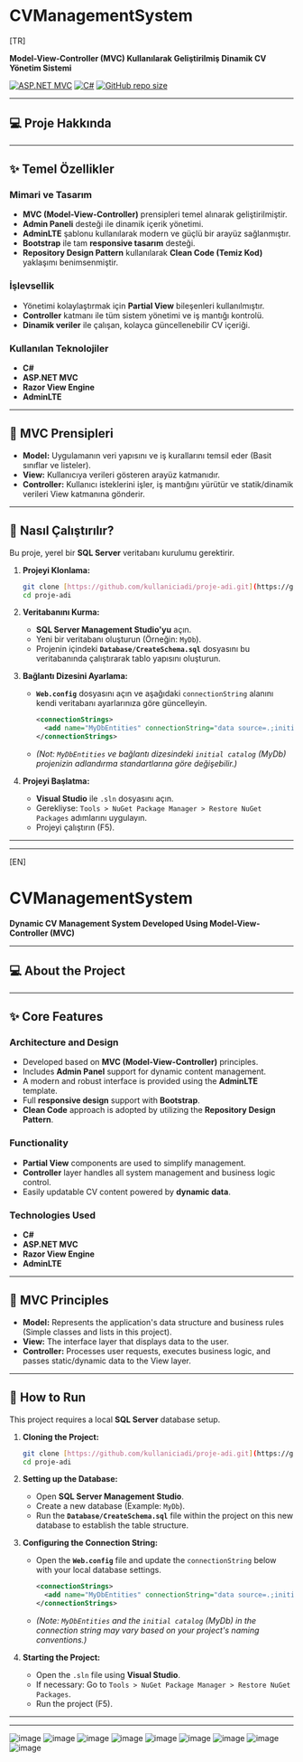 # CVManagementSystem

[TR]

**Model-View-Controller (MVC) Kullanılarak Geliştirilmiş Dinamik CV Yönetim Sistemi**

[![ASP.NET MVC](https://img.shields.io/badge/Framework-ASP.NET_MVC-602C78.svg)](https://dotnet.microsoft.com/apps/aspnet/mvc)
[![C#](https://img.shields.io/badge/Language-C%23-blue.svg)](https://docs.microsoft.com/en-us/dotnet/csharp/)
[![GitHub repo size](https://img.shields.io/github/repo-size/kullaniciadi/proje-adi)](https://github.com/kullaniciadi/proje-adi)

---

## 💻 Proje Hakkında

---

## ✨ Temel Özellikler

### Mimari ve Tasarım
* **MVC (Model-View-Controller)** prensipleri temel alınarak geliştirilmiştir.
* **Admin Paneli** desteği ile dinamik içerik yönetimi.
* **AdminLTE** şablonu kullanılarak modern ve güçlü bir arayüz sağlanmıştır.
* **Bootstrap** ile tam **responsive tasarım** desteği.
* **Repository Design Pattern** kullanılarak **Clean Code (Temiz Kod)** yaklaşımı benimsenmiştir.

### İşlevsellik
* Yönetimi kolaylaştırmak için **Partial View** bileşenleri kullanılmıştır.
* **Controller** katmanı ile tüm sistem yönetimi ve iş mantığı kontrolü.
* **Dinamik veriler** ile çalışan, kolayca güncellenebilir CV içeriği.

### Kullanılan Teknolojiler
* **C#**
* **ASP.NET MVC**
* **Razor View Engine**
* **AdminLTE**

---

## 📐 MVC Prensipleri

* **Model:** Uygulamanın veri yapısını ve iş kurallarını temsil eder (Basit sınıflar ve listeler).
* **View:** Kullanıcıya verileri gösteren arayüz katmanıdır.
* **Controller:** Kullanıcı isteklerini işler, iş mantığını yürütür ve statik/dinamik verileri View katmanına gönderir.

---

## 🚀 Nasıl Çalıştırılır?

Bu proje, yerel bir **SQL Server** veritabanı kurulumu gerektirir.

1.  **Projeyi Klonlama:**
    ```bash
    git clone [https://github.com/kullaniciadi/proje-adi.git](https://github.com/kullaniciadi/proje-adi.git)
    cd proje-adi
    ```

2.  **Veritabanını Kurma:**
    * **SQL Server Management Studio'yu** açın.
    * Yeni bir veritabanı oluşturun (Örneğin: `MyDb`).
    * Projenin içindeki **`Database/CreateSchema.sql`** dosyasını bu veritabanında çalıştırarak tablo yapısını oluşturun.

3.  **Bağlantı Dizesini Ayarlama:**
    * **`Web.config`** dosyasını açın ve aşağıdaki `connectionString` alanını kendi veritabanı ayarlarınıza göre güncelleyin.
        ```xml
        <connectionStrings>
          <add name="MyDbEntities" connectionString="data source=.;initial catalog=MyDb;integrated security=True;MultipleActiveResultSets=True;" providerName="System.Data.SqlClient" />
        </connectionStrings>
        ```
    * *(Not: `MyDbEntities` ve bağlantı dizesindeki `initial catalog` (MyDb) projenizin adlandırma standartlarına göre değişebilir.)*

4.  **Projeyi Başlatma:**
    * **Visual Studio** ile `.sln` dosyasını açın.
    * Gerekliyse: `Tools > NuGet Package Manager > Restore NuGet Packages` adımlarını uygulayın.
    * Projeyi çalıştırın (F5).

---
---

[EN]

# CVManagementSystem

**Dynamic CV Management System Developed Using Model-View-Controller (MVC)**

---

## 💻 About the Project

---

## ✨ Core Features

### Architecture and Design
* Developed based on **MVC (Model-View-Controller)** principles.
* Includes **Admin Panel** support for dynamic content management.
* A modern and robust interface is provided using the **AdminLTE** template.
* Full **responsive design** support with **Bootstrap**.
* **Clean Code** approach is adopted by utilizing the **Repository Design Pattern**.

### Functionality
* **Partial View** components are used to simplify management.
* **Controller** layer handles all system management and business logic control.
* Easily updatable CV content powered by **dynamic data**.

### Technologies Used
* **C#**
* **ASP.NET MVC**
* **Razor View Engine**
* **AdminLTE**

---

## 📐 MVC Principles

* **Model:** Represents the application's data structure and business rules (Simple classes and lists in this project).
* **View:** The interface layer that displays data to the user.
* **Controller:** Processes user requests, executes business logic, and passes static/dynamic data to the View layer.

---

## 🚀 How to Run

This project requires a local **SQL Server** database setup.

1.  **Cloning the Project:**
    ```bash
    git clone [https://github.com/kullaniciadi/proje-adi.git](https://github.com/kullaniciadi/proje-adi.git)
    cd proje-adi
    ```

2.  **Setting up the Database:**
    * Open **SQL Server Management Studio**.
    * Create a new database (Example: `MyDb`).
    * Run the **`Database/CreateSchema.sql`** file within the project on this new database to establish the table structure.

3.  **Configuring the Connection String:**
    * Open the **`Web.config`** file and update the `connectionString` below with your local database settings.
        ```xml
        <connectionStrings>
          <add name="MyDbEntities" connectionString="data source=.;initial catalog=MyDb;integrated security=True;MultipleActiveResultSets=True;" providerName="System.Data.SqlClient" />
        </connectionStrings>
        ```
    * *(Note: `MyDbEntities` and the `initial catalog` (MyDb) in the connection string may vary based on your project's naming conventions.)*

4.  **Starting the Project:**
    * Open the `.sln` file using **Visual Studio**.
    * If necessary: Go to `Tools > NuGet Package Manager > Restore NuGet Packages`.
    * Run the project (F5).

---
---



![image](https://github.com/user-attachments/assets/efcb7144-9cb0-4d7a-870e-08df9acca3ce)
![image](https://github.com/user-attachments/assets/f9c4b242-7f1e-4531-b4e0-613de03b6ca3)
![image](https://github.com/user-attachments/assets/f221471c-e057-4489-8bfe-a8eb247962a7)
![image](https://github.com/user-attachments/assets/21f863bb-24e9-4db4-9ebd-9cf3552afc8a)
![image](https://github.com/user-attachments/assets/9fd5ecbb-778a-4df7-b84f-5373c8007486)
![image](https://github.com/user-attachments/assets/74481349-cf03-4270-9279-3b474b3c5dcc)
![image](https://github.com/user-attachments/assets/7aa01742-bcce-4308-95a3-c652f148aecb)
![image](https://github.com/user-attachments/assets/2297459c-148c-4acc-9c12-b2e1637e6c28)
![image](https://github.com/user-attachments/assets/1475713b-6d09-4de5-b469-6839463154c8)

